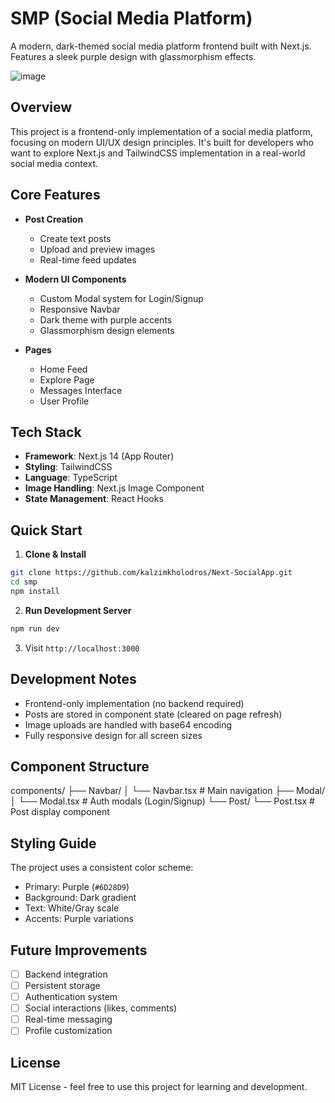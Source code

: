 # SMP (Social Media Platform)

A modern, dark-themed social media platform frontend built with Next.js. Features a sleek purple design with glassmorphism effects.


![image](https://github.com/user-attachments/assets/0898741b-3656-479a-a02e-1c9543097774)

## Overview

This project is a frontend-only implementation of a social media platform, focusing on modern UI/UX design principles. It's built for developers who want to explore Next.js and TailwindCSS implementation in a real-world social media context.

## Core Features

- **Post Creation**
  - Create text posts
  - Upload and preview images
  - Real-time feed updates

- **Modern UI Components**
  - Custom Modal system for Login/Signup
  - Responsive Navbar
  - Dark theme with purple accents
  - Glassmorphism design elements

- **Pages**
  - Home Feed
  - Explore Page
  - Messages Interface
  - User Profile

## Tech Stack

- **Framework**: Next.js 14 (App Router)
- **Styling**: TailwindCSS
- **Language**: TypeScript
- **Image Handling**: Next.js Image Component
- **State Management**: React Hooks

## Quick Start

1. **Clone & Install**
```bash
git clone https://github.com/kalzimkholodros/Next-SocialApp.git
cd smp
npm install
```

2. **Run Development Server**
```bash
npm run dev
```

3. Visit `http://localhost:3000`

## Development Notes

- Frontend-only implementation (no backend required)
- Posts are stored in component state (cleared on page refresh)
- Image uploads are handled with base64 encoding
- Fully responsive design for all screen sizes

## Component Structure

components/
├── Navbar/
│ └── Navbar.tsx # Main navigation
├── Modal/
│ └── Modal.tsx # Auth modals (Login/Signup)
└── Post/
└── Post.tsx # Post display component



## Styling Guide

The project uses a consistent color scheme:
- Primary: Purple (`#6D28D9`)
- Background: Dark gradient
- Text: White/Gray scale
- Accents: Purple variations

## Future Improvements

- [ ] Backend integration
- [ ] Persistent storage
- [ ] Authentication system
- [ ] Social interactions (likes, comments)
- [ ] Real-time messaging
- [ ] Profile customization

## License

MIT License - feel free to use this project for learning and development.
